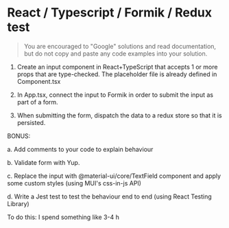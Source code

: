 # React / Typescript / Formik / Redux test

> You are encouraged to "Google" solutions and read documentation, but do not copy and paste any code examples into your solution.

1. Create an input component in React+TypeScript that accepts 1 or more props that are type-checked. The placeholder file is already defined in Component.tsx

2. In App.tsx, connect the input to Formik in order to submit the input as part of a form.

3. When submitting the form, dispatch the data to a redux store so that it is persisted.

BONUS:

a. Add comments to your code to explain behaviour

b. Validate form with Yup.

c. Replace the input with @material-ui/core/TextField component and apply some custom styles (using MUI's css-in-js API)

d. Write a Jest test to test the behaviour end to end (using React Testing Library)

To do this: I spend something like 3-4 h